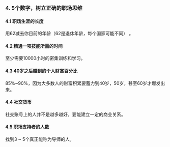 ### 4. 5个数字，树立正确的职场思维
#### 4.1 职场生涯的长度
用62减去你目前的年龄（62是退休年龄，每个国家可能不同）
。
#### 4.2 精通一项技能所需的时间
至少需要10000小时的密集训练和学习。
#### 4.3 40岁之后赚到的个人财富百分比
85%~90%，因为大多数人的财富积累要蓄力到40岁，50岁，甚至60岁才爆发出来。
#### 4.4 社交货币
社交账号上的人并不是越多越好，要能建立一定的商业关系。
#### 4.5 职场支持者的人数
找到3 ~ 5个真正能称为导师的人。